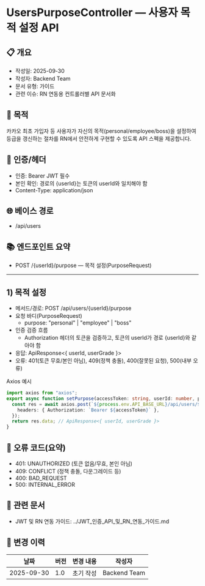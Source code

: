 # UsersPurposeController — 사용자 목적 설정 API

## 📋 개요

- 작성일: 2025-09-30
- 작성자: Backend Team
- 문서 유형: 가이드
- 관련 이슈: RN 연동용 컨트롤러별 API 문서화

## 🎯 목적

카카오 최초 가입자 등 사용자가 자신의 목적(personal/employee/boss)을 설정하여 등급을 갱신하는 절차를 RN에서 안전하게 구현할 수 있도록 API 스펙을 제공합니다.

## 🔐 인증/헤더

- 인증: Bearer JWT 필수
- 본인 확인: 경로의 {userId}는 토큰의 userId와 일치해야 함
- Content-Type: application/json

## 🌐 베이스 경로

- /api/users

## 📚 엔드포인트 요약

- POST /{userId}/purpose — 목적 설정(PurposeRequest)

---

## 1) 목적 설정

- 메서드/경로: POST /api/users/{userId}/purpose
- 요청 바디(PurposeRequest)
    - purpose: "personal" | "employee" | "boss"
- 인증 검증 흐름
    - Authorization 헤더의 토큰을 검증하고, 토큰의 userId가 경로 {userId}와 같아야 함
- 응답: ApiResponse<{ userId, userGrade }>
- 오류: 401(토큰 무효/본인 아님), 409(정책 충돌), 400(잘못된 요청), 500(내부 오류)

Axios 예시

```ts
import axios from "axios";
export async function setPurpose(accessToken: string, userId: number, purpose: "personal"|"employee"|"boss") {
  const res = await axios.post(`${process.env.API_BASE_URL}/api/users/${userId}/purpose`, { purpose }, {
    headers: { Authorization: `Bearer ${accessToken}` },
  });
  return res.data; // ApiResponse<{ userId, userGrade }>
}
```

## 🚨 오류 코드(요약)

- 401: UNAUTHORIZED (토큰 없음/무효, 본인 아님)
- 409: CONFLICT (정책 충돌, 다운그레이드 등)
- 400: BAD_REQUEST
- 500: INTERNAL_ERROR

## 🔗 관련 문서

- JWT 및 RN 연동 가이드: ../JWT_인증_API_및_RN_연동_가이드.md

## 📅 변경 이력

 날짜         | 버전  | 변경 내용 | 작성자          
------------|-----|-------|--------------
 2025-09-30 | 1.0 | 초기 작성 | Backend Team 
